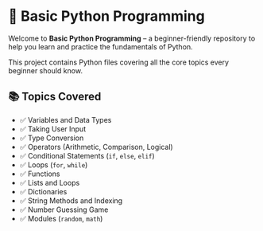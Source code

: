 # 🐍 Basic Python Programming

Welcome to **Basic Python Programming** – a beginner-friendly repository to help you learn and practice the fundamentals of Python.

This project contains Python files covering all the core topics every beginner should know.


## 📚 Topics Covered

- ✅ Variables and Data Types
- ✅ Taking User Input
- ✅ Type Conversion
- ✅ Operators (Arithmetic, Comparison, Logical)
- ✅ Conditional Statements (`if`, `else`, `elif`)
- ✅ Loops (`for`, `while`)
- ✅ Functions
- ✅ Lists and Loops
- ✅ Dictionaries
- ✅ String Methods and Indexing
- ✅ Number Guessing Game
- ✅ Modules (`random`, `math`)

